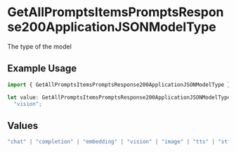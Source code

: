 # GetAllPromptsItemsPromptsResponse200ApplicationJSONModelType

The type of the model

## Example Usage

```typescript
import { GetAllPromptsItemsPromptsResponse200ApplicationJSONModelType } from "orq-poc-typescript-multi-env-version/models/operations";

let value: GetAllPromptsItemsPromptsResponse200ApplicationJSONModelType =
  "vision";
```

## Values

```typescript
"chat" | "completion" | "embedding" | "vision" | "image" | "tts" | "stt" | "rerank"
```